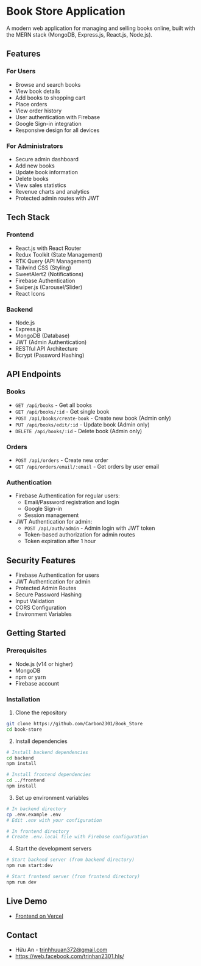 # Book Store Application

A modern web application for managing and selling books online, built with the MERN stack (MongoDB, Express.js, React.js, Node.js).

## Features

### For Users
- Browse and search books
- View book details
- Add books to shopping cart
- Place orders
- View order history
- User authentication with Firebase
- Google Sign-in integration
- Responsive design for all devices

### For Administrators
- Secure admin dashboard
- Add new books
- Update book information
- Delete books
- View sales statistics
- Revenue charts and analytics
- Protected admin routes with JWT

## Tech Stack

### Frontend
- React.js with React Router
- Redux Toolkit (State Management)
- RTK Query (API Management)
- Tailwind CSS (Styling)
- SweetAlert2 (Notifications)
- Firebase Authentication
- Swiper.js (Carousel/Slider)
- React Icons

### Backend
- Node.js
- Express.js
- MongoDB (Database)
- JWT (Admin Authentication)
- RESTful API Architecture
- Bcrypt (Password Hashing)

## API Endpoints

### Books
- `GET /api/books` - Get all books
- `GET /api/books/:id` - Get single book
- `POST /api/books/create-book` - Create new book (Admin only)
- `PUT /api/books/edit/:id` - Update book (Admin only)
- `DELETE /api/books/:id` - Delete book (Admin only)

### Orders
- `POST /api/orders` - Create new order
- `GET /api/orders/email/:email` - Get orders by user email

### Authentication
- Firebase Authentication for regular users:
  - Email/Password registration and login
  - Google Sign-in
  - Session management
- JWT Authentication for admin:
  - `POST /api/auth/admin` - Admin login with JWT token
  - Token-based authorization for admin routes
  - Token expiration after 1 hour

## Security Features
- Firebase Authentication for users
- JWT Authentication for admin
- Protected Admin Routes
- Secure Password Hashing
- Input Validation
- CORS Configuration
- Environment Variables

## Getting Started

### Prerequisites
- Node.js (v14 or higher)
- MongoDB
- npm or yarn
- Firebase account

### Installation

1. Clone the repository
```bash
git clone https://github.com/Carbon2301/Book_Store
cd book-store
```

2. Install dependencies
```bash
# Install backend dependencies
cd backend
npm install

# Install frontend dependencies
cd ../frontend
npm install
```

3. Set up environment variables
```bash
# In backend directory
cp .env.example .env
# Edit .env with your configuration

# In frontend directory
# Create .env.local file with Firebase configuration
```

4. Start the development servers
```bash
# Start backend server (from backend directory)
npm run start:dev

# Start frontend server (from frontend directory)
npm run dev
```

## Live Demo
- [Frontend on Vercel](https://book-store-frontend-two-woad.vercel.app/)

## Contact
- Hữu An - trinhhuuan372@gmail.com
- https://web.facebook.com/trinhan2301.hls/